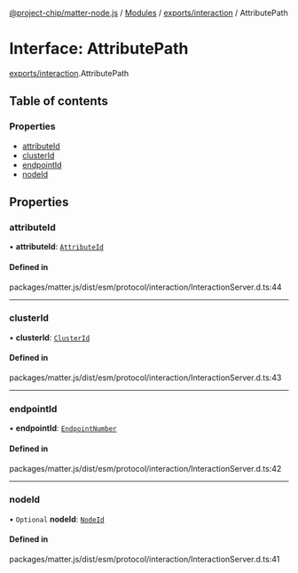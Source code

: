 [@project-chip/matter-node.js](../README.md) / [Modules](../modules.md) / [exports/interaction](../modules/exports_interaction.md) / AttributePath

# Interface: AttributePath

[exports/interaction](../modules/exports_interaction.md).AttributePath

## Table of contents

### Properties

- [attributeId](exports_interaction.AttributePath.md#attributeid)
- [clusterId](exports_interaction.AttributePath.md#clusterid)
- [endpointId](exports_interaction.AttributePath.md#endpointid)
- [nodeId](exports_interaction.AttributePath.md#nodeid)

## Properties

### attributeId

• **attributeId**: [`AttributeId`](../modules/exports_datatype.md#attributeid)

#### Defined in

packages/matter.js/dist/esm/protocol/interaction/InteractionServer.d.ts:44

___

### clusterId

• **clusterId**: [`ClusterId`](../modules/exports_datatype.md#clusterid)

#### Defined in

packages/matter.js/dist/esm/protocol/interaction/InteractionServer.d.ts:43

___

### endpointId

• **endpointId**: [`EndpointNumber`](../modules/exports_datatype.md#endpointnumber)

#### Defined in

packages/matter.js/dist/esm/protocol/interaction/InteractionServer.d.ts:42

___

### nodeId

• `Optional` **nodeId**: [`NodeId`](../modules/exports_datatype.md#nodeid)

#### Defined in

packages/matter.js/dist/esm/protocol/interaction/InteractionServer.d.ts:41
